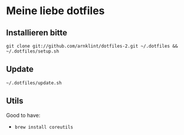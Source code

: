 # Meine liebe dotfiles

## Installieren bitte
`git clone git://github.com/arnklint/dotfiles-2.git ~/.dotfiles && ~/.dotfiles/setup.sh`

## Update
`~/.dotfiles/update.sh`

## Utils
Good to have:

* `brew install coreutils`
